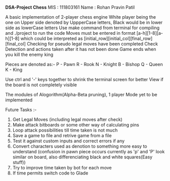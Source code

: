 **DSA-Project Chess** 
MIS     : 111803161
Name    : Rohan Pravin Patil

A basic implementation of 2-player chess engine
White player being the one on Upper side denoted by UppperCase letters, Black would be in lower side as lowerCase letters
Use make command from terminal for compiling and ./project to run the code 
Moves must be entered in format [a-h][1-8][a-h][1-8] which could be interpreted as [initial_row][initial_col][final_row][final_col]
Checking for pseudo legal moves have been completed 
Check Detection and actions taken after it has not been done
Game ends when you kill the enemy king

Pieces are denoted as:-
P - Pawn
R - Rook
N - Knight
B - Bishop
Q - Queen
K - King

Use ctrl and '-' keys together to shrink the terminal screen for better View if the board is not completely visible

The modules of Alogorithm(Alpha-Beta pruning), 1 player Mode yet to be implemented 

Future Tasks :-
1. Get Legal Moves (including legal moves after check)
2. Make attack bitboards or some other way of calculating pins
3. Loop attack possibilities till time taken is not much
4. Save a game to file and retrive game from a file
5. Test it against custom inputs and correct errors if any
6. Convert characters used as denotion to something more easy to understand (confusion in pawn piece occurs currently as 'p' and 'P' look similar on board, also differenciating black and white squares(Easy stuff))
7. Try to improve time taken by bot for each move
8. If time permits switch code to Glade
